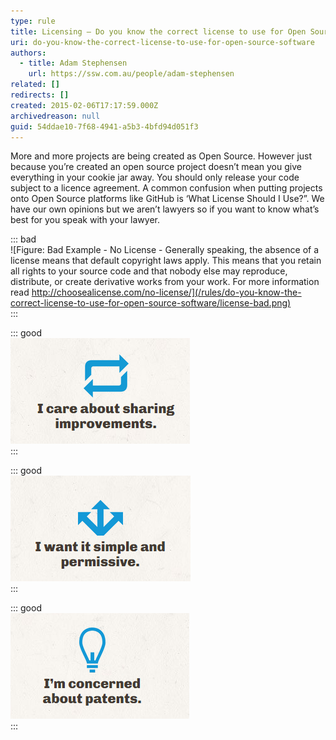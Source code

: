 ```yaml
---
type: rule
title: Licensing – Do you know the correct license to use for Open Source software?
uri: do-you-know-the-correct-license-to-use-for-open-source-software
authors:
  - title: Adam Stephensen
    url: https://ssw.com.au/people/adam-stephensen
related: []
redirects: []
created: 2015-02-06T17:17:59.000Z
archivedreason: null
guid: 54ddae10-7f68-4941-a5b3-4bfd94d051f3
---
```


More and more projects are being created as Open Source. However just because you’re created an open source project doesn’t mean you give everything in your cookie jar away. You should only release your code subject to a licence agreement. A common confusion when putting projects onto Open Source platforms like GitHub is ‘What License Should I Use?”. We have our own opinions but we aren’t lawyers so if you want to know what’s best for you speak with your lawyer.

<!--endintro-->


::: bad  
![Figure: Bad Example - No License - Generally speaking, the absence of a license means that default copyright laws apply. This means that you retain all rights to your source code and that nobody else may reproduce, distribute, or create derivative works from your work. For more information read        http://choosealicense.com/no-license/](/rules/do-you-know-the-correct-license-to-use-for-open-source-software/license-bad.png)  
:::


::: good  
![Figure: Good Example - GPL License – For projects where you want consumers of your code to share their changes. Anyone who distributes your code or a derivative of your code must make the source available under the same terms. Warning: Consider carefully before using on components to be used in commercial applications due to the CopyLeft requirement. Used by Linux, Git, WordPress - GNU General Public License on Wikipedia](/rules/do-you-know-the-correct-license-to-use-for-open-source-software/license-good.png)  
:::


::: good  
![Figure: Good Example - MIT License - for projects where you are happy for people to do anything with your code. Use for .Net core, jQuery and Node.js -        MIT License on Wikipedia](/rules/do-you-know-the-correct-license-to-use-for-open-source-software/license-good-2.png)  
:::


::: good  
![Figure: Good Example – Apache License - for projects where you require attribution. Microsoft use the Apache license for MVC, EntityFramework, SignalR and Roslyn -        Apache License on Wikipedia -        Used for all SSW Open Source Projects.](/rules/do-you-know-the-correct-license-to-use-for-open-source-software/license-good-3.png)  
:::

